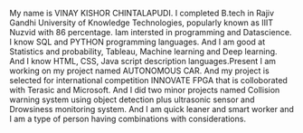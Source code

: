 My name is VINAY KISHOR CHINTALAPUDI. I completed B.tech in Rajiv Gandhi University of Knowledge Technologies, popularly known as IIIT Nuzvid with  86 percentage. Iam intersted in programming and Datascience. I know SQL and PYTHON programming languages. And I am good at Statistics and probability, Tableau, Machine learning and Deep learning. And I know HTML, CSS, Java script description languages.Present I am working on my project named AUTONOMOUS CAR. And my project is selected for international competition INNOVATE FPGA that is colloborated with Terasic and Microsoft. And I did two minor projects named Collision warning system using object detection plus ultrasonic sensor and Drowsiness monitoring system. And I am quick leaner and smart worker and I am a type of person having combinations with considerations.
